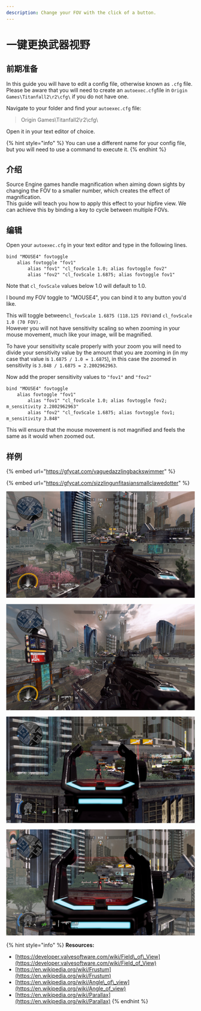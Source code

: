 ```yaml
---
description: Change your FOV with the click of a button.
---
```


# 一键更换武器视野

## 前期准备

In this guide you will have to edit a config file, otherwise known as `.cfg` file. Please be aware that you will need to create an `autoexec.cfg`file in `Origin Games\Titanfall2\r2\cfg\` if you do not have one.  
  
Navigate to your folder and find your `autoexec.cfg` file: 

> Origin Games\Titanfall2\r2\cfg\

Open it in your text editor of choice.

{% hint style="info" %}
You can use a different name for your config file, but you will need to use a command to execute it.
{% endhint %}

## 介绍

Source Engine games handle magnification when aiming down sights by changing the FOV to a smaller number, which creates the effect of magnification.   
This guide will teach you how to apply this effect to your hipfire view. We can achieve this by binding a key to cycle between multiple FOVs.

## 编辑

Open your `autoexec.cfg` in your text editor and type in the following lines.

```text
bind "MOUSE4" fovtoggle
	alias fovtoggle "fov1"
		alias "fov1" "cl_fovScale 1.0; alias fovtoggle fov2"
		alias "fov2" "cl_fovScale 1.6875; alias fovtoggle fov1"
```

Note that `cl_fovScale` values below 1.0 will default to 1.0.

I bound my FOV toggle to "MOUSE4", you can bind it to any button you'd like.  
  
This will toggle between`cl_fovScale 1.6875 (118.125 FOV)`and `cl_fovScale 1.0 (70 FOV).`  
However you will not have sensitivity scaling so when zooming in your mouse movement, much like your image, will be magnified.  
  
To have your sensitivity scale properly with your zoom you will need to divide your sensitivity value by the amount that you are zooming in \(in my case that value is `1.6875 / 1.0 = 1.6875`\), in this case the zoomed in sensitivity is `3.848 / 1.6875 = 2.2802962963`.  
  
Now add the proper sensitivity values to `"fov1"` and `"fov2"`

```text
bind "MOUSE4" fovtoggle
	alias fovtoggle "fov1"
		alias "fov1" "cl_fovScale 1.0; alias fovtoggle fov2; m_sensitivity 2.2802962963"
		alias "fov2" "cl_fovScale 1.6875; alias fovtoggle fov1; m_sensitivity 3.848"
```

This will ensure that the mouse movement is not magnified and feels the same as it would when zoomed out.

## 样例

{% embed url="https://gfycat.com/vaguedazzlingbackswimmer" %}

{% embed url="https://gfycat.com/sizzlingunfitasiansmallclawedotter" %}

![EVA-8 zoomed in \(70 FOV\)](../../.gitbook/assets/titanfall2_pcjd3nma5s.jpg)

![EVA-8 zoomed out \(118.125 FOV\)](../../.gitbook/assets/titanfall2_gsvomi4dfk.jpg)

![HCOG Ranger zoomed in \(70 FOV\)](../../.gitbook/assets/titanfall2_myp3treoft.jpg)

![HCOG Ranger zoomed out \(118.125 FOV\)](../../.gitbook/assets/titanfall2_dmtalqxcbr.jpg)

{% hint style="info" %}
**Resources:**

* [https://developer.valvesoftware.com/wiki/Field\_of\_View](https://developer.valvesoftware.com/wiki/Field_of_View)
* [https://en.wikipedia.org/wiki/Frustum](https://en.wikipedia.org/wiki/Frustum)
* [https://en.wikipedia.org/wiki/Angle\_of\_view](https://en.wikipedia.org/wiki/Angle_of_view)
* [https://en.wikipedia.org/wiki/Parallax](https://en.wikipedia.org/wiki/Parallax)
{% endhint %}

